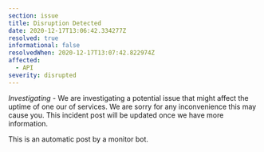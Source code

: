 ```yaml
---
section: issue
title: Disruption Detected
date: 2020-12-17T13:06:42.334277Z
resolved: true
informational: false
resolvedWhen: 2020-12-17T13:07:42.822974Z
affected:
  - API
severity: disrupted
---
```

*Investigating* - We are investigating a potential issue that might affect the uptime of one our of services. We are sorry for any inconvenience this may cause you. This incident post will be updated once we have more information.

This is an automatic post by a monitor bot.
        